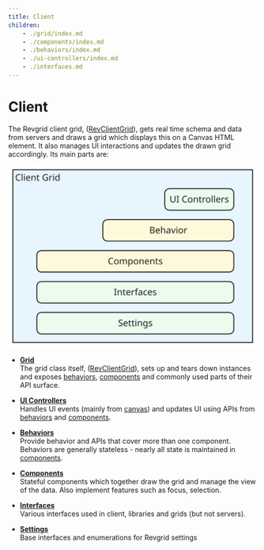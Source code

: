 ```yaml
---
title: Client
children:
    - ./grid/index.md
    - ./components/index.md
    - ./behaviors/index.md
    - ./ui-controllers/index.md
    - ./interfaces.md
---
```


# Client

The Revgrid client grid, ([RevClientGrid](/revgrid/client/client-grid/RevClientGrid-1/)), gets real time schema and data from servers and draws a grid which displays this on a Canvas HTML element. It also manages UI interactions and updates the drawn grid accordingly.  Its main parts are:

![Client grid](client-grid.excalidraw.svg)

* **[Grid](./grid/index.md)**\
The grid class itself, ([RevClientGrid](/revgrid/client/client-grid/RevClientGrid-1/)), sets up and tears down instances and exposes [behaviors](./behaviors/index.md), [components](./components/index.md) and commonly used parts of their API surface.

* **[UI Controllers](./ui-controllers/index.md)**\
Handles UI events (mainly from [canvas](./components/canvas/index.md)) and updates UI using APIs from [behaviors](./behaviors/index.md) and [components](./components/index.md).

* **[Behaviors](./behaviors/index.md)**\
Provide behavior and APIs that cover more than one component.  Behaviors are generally stateless - nearly all state is maintained in [components](./components/index.md).

* **[Components](./components/index.md)**\
Stateful components which together draw the grid and manage the view of the data. Also implement features such as focus, selection.

* **[Interfaces](./interfaces.md)**\
Various interfaces used in client, libraries and grids (but not servers).

* **[Settings](../settings/client/index.md)**\
Base interfaces and enumerations for Revgrid settings
